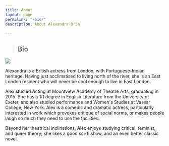 ```yaml
---
title: About
layout: page
permalink: "/bio/"
description: About Alexandra D'Sa

---
```

> ## Bio

![](/DSCF7679.jpg)

Alexandra is a British actress from London, with Portuguese-Indian heritage. Having just acclimatised to living north of the river, she is an East London resident who will never be cool enough to live in East London.

Alex studied Acting at Mountview Academy of Theatre Arts, graduating in 2015. She has a 1:1 degree in English Literature from the University of Exeter, and also studied performance and Women's Studies at Vassar College, New York. Alex is a comedic and dramatic actress, particularly interested in work which provokes critique of social norms, or makes people laugh so much they need to use the facilities.

Beyond her theatrical inclinations, Alex enjoys studying critical, feminist, and queer theory; she likes a good sci-fi show, and an even better classic novel.